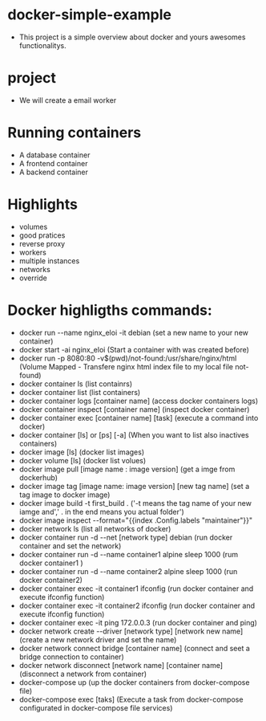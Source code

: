 # docker-simple-example
* This project is a simple overview about docker and yours awesomes functionalitys.

# project
* We will create a email worker

# Running containers
* A database container
* A frontend container
* A backend container

# Highlights
* volumes
* good pratices
* reverse proxy
* workers
* multiple instances
* networks
* override

# Docker highligths commands:
* docker run --name nginx_eloi -it debian (set a new name to your new container)
* docker start -ai nginx_eloi (Start a container with was created before)
* docker run -p 8080:80 -v$(pwd)/not-found:/usr/share/nginx/html (Volume Mapped - Transfere nginx html index file to my local file not-found)
* docker container ls (list containrs)
* docker container list (list containers)
* docker container logs [container name] (access docker containers logs)
* docker container inspect [container name] (inspect docker container)
* docker container exec [container name] [task] (execute a command into docker)
* docker container [ls] or [ps] [-a] (When you want to list also inactives containers)
* docker image [ls] (docker list images)
* docker volume [ls] (docker list volues)
* docker image pull [image name : image version] (get a imge from dockerhub)
* docker image tag [image name: image version] [new tag name] (set a tag image to docker image)
* docker image build -t first_build . ('-t means the tag name of your new iamge and',' . in the end means you actual folder')
* docker image inspect --format="{{index .Config.labels \"maintainer"}}"
* docker network ls (list all networks of docker)
* docker container run -d --net [network type] debian (run docker container and set the network)
* docker container run -d --name container1 alpine sleep 1000 (rum docker container1 )
* docker container run -d --name container2 alpine sleep 1000 (run docker container2)
* docker container exec -it container1 ifconfig (run docker container and execute ifconfig function)
* docker container exec -it container2 ifconfig (run docker container and execute ifconfig function)
* docker container exec -it ping 172.0.0.3 (run docker container and ping)
* docker network create --driver [network type] [network new name] (create a new network driver and set the name)
* docker network connect bridge [container name] (connect and seet a bridge connection to container)
* docker network disconnect [network name] [container name] (disconnect a network from container)
* docker-compose up (up the docker containers from docker-compose file)
* docker-compose exec [taks] (Execute a task from docker-compose configurated in docker-compose file services)
